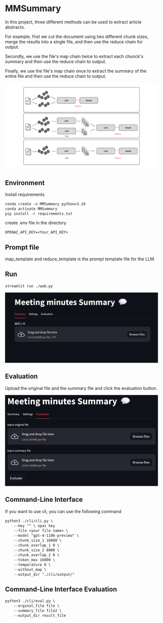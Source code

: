 # MMSummary

In this project, three different methods can be used to extract article abstracts. 

For example, frist we cut the document using two different chunk sizes, merge the results into a single file, and then use the reduce chain for output.

Secondly, we use the file's map chain twice to extract each chunck's summary and then use the reduce chain to output.

Finally, we use the file's map chain once to extract the summary of the entire file and then use the reduce chain to output.


<!-- 插入圖片LLM.png -->

![struct](jpg/LLM.png)

## Environment
Install requirements
```
conda create -n MMSummary python=3.10
conda activate MMSummary
pip install -r requirements.txt
```

create .env file in the directory
```
OPENAI_API_KEY=<Your_API_KEY>
```

## Prompt file

map_template and reduce_template is the prompt template file for the LLM.

## Run
```
streamlit run ./web.py
```

![web](jpg/web.jpg)

## Evaluation
Upload the original file and the summary file and click the evaluation button.

![Alt text](jpg/web_eval.jpg)
## Command-Line Interface
If you want to use cli, you can use the following command
```
python3 ./cli/cli.py \
    --key "" \ opai key
    --file <your file name> \
    --model "gpt-4-1106-preview" \
    --chunk_size_1 16000 \
    --chunk_overlap_1 0 \
    --chunk_size_2 8000 \
    --chunk_overlap_2 0 \
    --token_max 16000 \
    --temperature 0 \
    --without_map \
    --output_dir "./cli/output/"
```
## Command-Line Interface Evaluation
``` 
python3 ./cli/eval.py \
    --orginal_file file \
    --summary_file file2 \
    --output_dir result_file